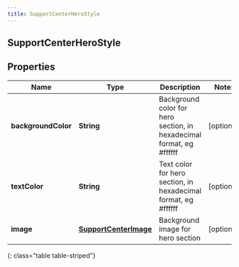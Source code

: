 ```yaml
---
title: SupportCenterHeroStyle
---
```

## SupportCenterHeroStyle


## Properties

| Name | Type | Description | Notes |
| ------------ | ------------- | ------------- | ------------- |
| **backgroundColor** | <!----><!---->**String**<!----> | Background color for hero section, in hexadecimal format, eg #ffffff |  [optional] |
| **textColor** | <!----><!---->**String**<!----> | Text color for hero section, in hexadecimal format, eg #ffffff |  [optional] |
| **image** | <!----><!---->[**SupportCenterImage**](SupportCenterImage.html)<!----> | Background image for hero section |  [optional] |
{: class="table table-striped"}



